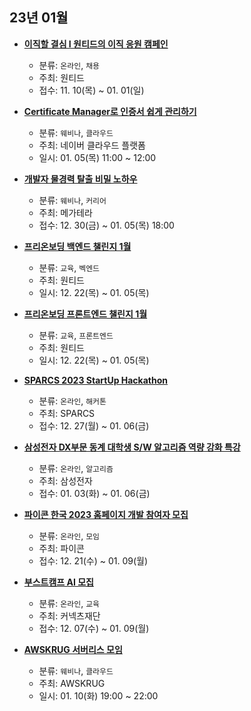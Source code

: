 ## 23년 01월
- __[이직할 결심 I 원티드의 이직 응원 캠페인](https://www.wanted.co.kr/events/weekend)__
  - 분류: `온라인`, `채용`
  - 주최: 원티드
  - 접수: 11. 10(목) ~ 01. 01(일)
  
- __[Certificate Manager로 인증서 쉽게 관리하기](https://app.livestorm.co/naver-cloud/certificate-manager2)__
  - 분류: `웨비나`, `클라우드`
  - 주최: 네이버 클라우드 플랫폼
  - 일시: 01. 05(목) 11:00 ~ 12:00
- __[개발자 물경력 탈출 비밀 노하우](https://festa.io/events/3017)__
  - 분류: `웨비나`, `커리어`
  - 주최: 메가테라
  - 접수: 12. 30(금) ~ 01. 05(목) 18:00
- __[프리온보딩 백엔드 챌린지 1월](https://www.wanted.co.kr/events/pre_challenge_be_3)__
  - 분류: `교육`, `벡엔드`
  - 주최: 원티드
  - 일시: 12. 22(목) ~ 01. 05(목)
- __[프리온보딩 프론트엔드 챌린지 1월](https://www.wanted.co.kr/events/pre_challenge_fe_5)__
  - 분류: `교육`, `프론트엔드`
  - 주최: 원티드
  - 일시: 12. 22(목) ~ 01. 05(목)
- __[SPARCS 2023 StartUp Hackathon](https://hackathon.sparcs.org/)__
  - 분류: `온라인`, `해커톤`
  - 주최: SPARCS
  - 접수: 12. 27(월) ~ 01. 06(금)
- __[삼성전자 DX부문 동계 대학생 S/W 알고리즘 역량 강화 특강](https://samsungalgorithm.com/)__
  - 분류: `온라인`, `알고리즘`
  - 주최: 삼성전자
  - 접수: 01. 03(화) ~ 01. 06(금)
- __[파이콘 한국 2023 홈페이지 개발 참여자 모집](https://info.pycon.kr/2023-dev-apply)__
  - 분류: `온라인`, `모임`
  - 주최: 파이콘
  - 접수: 12. 21(수) ~ 01. 09(월)
- __[부스트캠프 AI 모집](https://boostcamp.connect.or.kr/guide_ai.html)__
  - 분류: `온라인`, `교육`
  - 주최: 커넥츠재단
  - 접수: 12. 07(수) ~ 01. 09(월)
- __[AWSKRUG 서버리스 모임](https://www.meetup.com/awskrug/events/290550111/)__
  - 분류: `웨비나`, `클라우드`
  - 주최: AWSKRUG
  - 일시: 01. 10(화) 19:00 ~ 22:00